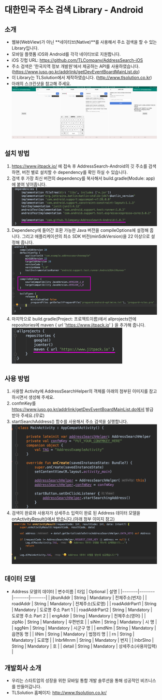 # 대한민국 주소 검색 Library - Android
## 소개

- 웹뷰(WebView)가 아닌 **네이티브(Native)**를 사용해서 주소 검색을 할 수 있는 Library입니다. 
- 모바일 플랫폼 iOS와 Android를 각각 네이티브로 지원합니다.
- iOS 깃헙 URL: https://github.com/TLCompany/AddressSearch-iOS 
- 주소 검색은 '한국지역 정보 개발원'에서 제공하는 API를 사용하였습니다. (https://www.juso.go.kr/addrlink/getDevEventBoardMainList.do)
- 이 Library는 TLSolution에서 제작하였습니다. (http://www.tlsolution.co.kr)
- 아래의 스크린샷을 참고해 주세요.
![introImages.png](./Reources/Images/introImages.png)

## 설치 방법
1. https://www.jitpack.io/ 에 접속 후 AddressSearch-Android의 깃 주소를 검색하면, 버전 별로 설치할 수 dependency를 확인 하실 수 있습니다.
2. 검색 후 가장 최신 버전의 dependency를 복사해서 build.gradle(Module: app)에 붙여 넣어줍니다.
![two.png](./Reources/Images/two.png)
3. Dependency에 들어간 호환 가능한 Java 버전을 compileOptions에 설정해 줍니다. 그리고 애플리케이션의 최소 SDK 버전(minSdkVersion)을 22 이상으로 설정해 줍니다.
![three.png](./Reources/Images/three.png)
4. 마지막으로 build.gradle(Project: 프로젝트이름)에서 allprojects안에 repositories에 maven { url 'https://www.jitpack.io' } 을 추가해 줍니다.
![one.png](./Reources/Images/one.png)

## 사용 방법 
1. 사용할 Activity에 AddressSearchHelper의 객체를 아래의 첨부된 이미지를 참고하시면서 생성해 주세요.
2. confmKey를 https://www.juso.go.kr/addrlink/getDevEventBoardMainList.do에서 발급받아 주세요.(무료) 
3. startSearchAddress() 함수를 사용해서 주소 검색을 실행합니다.
![init.png](./Reources/Images/init.png)
4. 검색이 완료와 사용자가 상세주소 입력이 완료 된 Address 데이터 모델을 onActivityResult()에서 받습니다.(아래 첨부 이미지 참고)
![resultBack.png](./Reources/Images/resultBack.png)

## 데이터 모델
- Address 모델의 데이터
| 변수이름 | 타입 | Optional | 설명 | 
|--------|--------|--------|--------|
| jibunAddr        | String | Mandatory | 전체주소(번지) |
| roadAddr        | String | Mandatory | 전체주소(도로명) |
| roadAddrPart1        | String | Mandatory | 도로명 주소 Part 1 |
| roadAddrPart2        | String | Mandatory | 도로명 주소 Part 2 |
| engAddr        | String | Mandatory | 전체주소(영어) |
| zipNo        | String | Mandatory | 우편번호 |
| siNm        | String | Mandatory | 시 명 |
| sggNm        | String | Mandatory | 시군구 명 |
| emdNm        | String | Mandatory | 읍면동 명 |
| liNm        | String | Mandatory | 법정리 명 |
| rn        | String | Mandatory | 도로명 |
| lnbrMnnm        | String | Mandatory | 번지 |
| lnbrSlno        | String | Mandatory | 호 |
| detail        | String | Mandatory | 상세주소(사용자입력) |

## 개발회사 소개 
- 우리는 스타트업의 성장을 위한 모바일 통합 개발 솔루션을 통해 성공적인 비즈니스를 만들어갑니다.
- TLSolution 홈페이지: http://www.tlsolution.co.kr/
